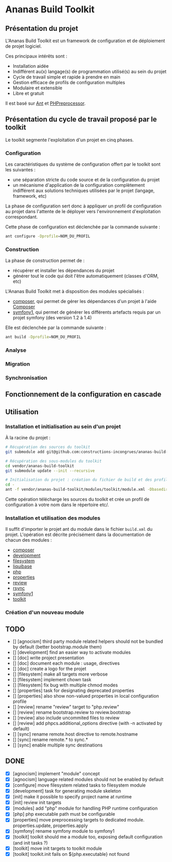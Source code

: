 # Ananas Build Toolkit

## Présentation du projet

L'Ananas Build Toolkit est un framework de configuration et de déploiement de projet logiciel.

Ces principaux intérêts sont :

 * Installation aidée
 * Indifférent au(x) langage(s) de programmation utilisé(s) au sein du projet
 * Cycle de travail simple et rapide à prendre en main
 * Gestion efficace de profils de configuration multiples
 * Modulaire et extensible
 * Libre et gratuit

Il est basé sur [Ant](http://ant.apache.org) et [PHPreprocessor](https://github.com/constructions-incongrues/phpreprocessor).

## Présentation du cycle de travail proposé par le toolkit

Le toolkit segmente l'exploitation d'un projet en cinq phases.

### Configuration

Les caractéristiques du système de configuration offert par le toolkit sont les suivantes :

 * une séparation stricte du code source et de la configuration du projet
 * un mécanisme d'application de la configuration complètement indifférent aux solutions techniques utilisées par le projet (langage, framework, etc)

La phase de configuration sert donc à appliquer un profil de configuration au projet dans l'attente de le déployer vers l'environnement d'exploitation correspondant.

Cette phase de configuration est déclenchée par la commande suivante :

```bash
ant configure -Dprofile=NOM_DU_PROFIL
```

### Construction

La phase de construction permet de :

 * récupérer et installer les dépendances du projet
 * générer tout le code qui doit l'être automatiquement (classes d'ORM, etc)

L'Ananas Build Toolkit met à disposition des modules spécialisés :

 * [composer](https://github.com/constructions-incongrues/ananas-build-toolkit/tree/master/modules/composer), qui permet de gérer les dépendances d'un projet à l'aide [Composer](http://getcomposer.org)
 * [symfony1](https://github.com/constructions-incongrues/ananas-build-toolkit/tree/master/modules/symfony1), qui permet de générer les différents artefacts requis par un projet symfony (des version 1.2 à 1.4)

Elle est déclenchée par la commande suivante :

```bash
ant build -Dprofile=NOM_DU_PROFIL
```
 
### Analyse

### Migration
 
### Synchronisation

## Fonctionnement de la configuration en cascade

## Utilisation

### Installation et initialisation au sein d'un projet

À la racine du projet :

```bash
# Récupération des sources du toolkit
git submodule add git@github.com:constructions-incongrues/ananas-build-toolkit.git vendor/ananas-build-toolkit

# Récupération des sous-modules du toolkit
cd vendor/ananas-build-toolkit
git submodule update --init --recursive

# Initialisation du projet : création du fichier de build et des profils de configuration
cd -
ant -f vendor/ananas-build-toolkit/modules/toolkit/module.xml -Dbasedir=. toolkit.init
```

Cette opération télécharge les sources du toolkit et crée un profil de configuration à votre nom dans le répertoire etc/.

### Installation et utilisation des modules

Il suffit d'importer le projet ant du module dans le fichier ```build.xml``` du projet. L'opération est décrite précisément dans la documentation de chacun des modules :

* [composer](https://github.com/constructions-incongrues/ananas-build-toolkit/tree/master/modules/composer)
* [development](https://github.com/constructions-incongrues/ananas-build-toolkit/tree/master/modules/development)
* [filesystem](https://github.com/constructions-incongrues/ananas-build-toolkit/tree/master/modules/filesystem)
* [liquibase](https://github.com/constructions-incongrues/ananas-build-toolkit/tree/master/modules/liquibase)
* [php](https://github.com/constructions-incongrues/ananas-build-toolkit/tree/master/modules/php)
* [properties](https://github.com/constructions-incongrues/ananas-build-toolkit/tree/master/modules/properties)
* [review](https://github.com/constructions-incongrues/ananas-build-toolkit/tree/master/modules/review)
* [rsync](https://github.com/constructions-incongrues/ananas-build-toolkit/tree/master/modules/rsync)
* [symfony1](https://github.com/constructions-incongrues/ananas-build-toolkit/tree/master/modules/symfony1)
* [toolkit](https://github.com/constructions-incongrues/ananas-build-toolkit/tree/master/modules/toolkit)

### Création d'un nouveau module

## TODO

* [] [agnocism] third party module related helpers should not be bundled by default (better bootstrap.module them)
* [] [development] find an easier way to activate modules
* [] [doc] write project presentation
* [] [doc] document each module : usage, directives
* [] [doc] create a logo for the projet
* [] [filesystem] make all targets more verbose
* [] [filesystem] implement chown task
* [] [filesystem] fix bug with multiple chmod modes
* [] [properties] task for designating deprecated properties
* [] [properties] also show non-valued properties in local configuration profile
* [] [review] rename "review" target to "php.review"
* [] [review] rename bootstrap.review to review.bootstrap
* [] [review] also include uncommited files to review
* [] [review] add phpcs.additional_options directive (with -n activated by default)
* [] [sync] rename remote.host directive to remote.hostname
* [] [sync] rename remote.* to sync.*
* [] [sync] enable multiple sync destinations

## DONE

* [x] [agnocism] implement "module" concept
* [x] [agnocism] language related modules should not be enabled by default
* [x] [configure] move filesystem related tasks to filesystem module
* [x] [development] task for generating module skeleton
* [x] [init] make it possible to specify project name at runtime
* [x] [init] review init targets
* [x] [modules] add "php" module for handling PHP runtime configuration
* [x] [php] php executable path must be configurable
* [x] [properties] move preprocessing targets to dedicated module. properties.update, properties.apply
* [x] [symfony] rename symfony module to symfony1
* [x] [toolkit] toolkit should me a module too, exposing default configuration (and init tasks ?)
* [x] [toolkit] move init targets to toolkit module
* [x] [toolkit] toolkit.init fails on ${php.executable} not found
